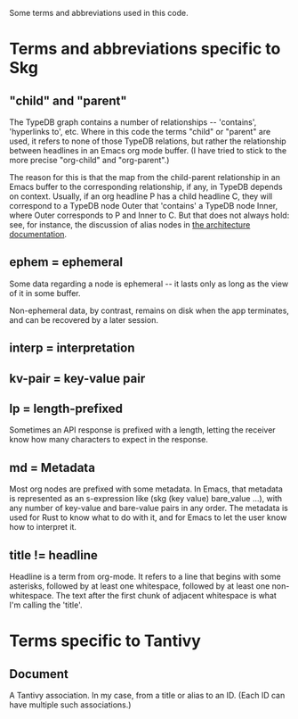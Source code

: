 Some terms and abbreviations used in this code.

# Terms and abbreviations specific to Skg

## "child" and "parent"

The TypeDB graph contains a number of relationships -- 'contains', 'hyperlinks to', etc. Where in this code the terms "child" or "parent" are used, it refers to none of those TypeDB relations, but rather the relationship between headlines in an Emacs org mode buffer. (I have tried to stick to the more precise "org-child" and "org-parent".)

The reason for this is that the map from the child-parent relationship in an Emacs buffer to the corresponding relationship, if any, in TypeDB depends on context. Usually, if an org headline P has a child headline C, they will correspond to a TypeDB node Outer that 'contains' a TypeDB node Inner, where Outer corresponds to P and Inner to C. But that does not always hold: see, for instance, the discussion of alias nodes in [the architecture documentation](coding-advice/architecture.md).

## ephem = ephemeral

Some data regarding a node is ephemeral --
it lasts only as long as the view of it in some buffer.

Non-ephemeral data, by contrast,
remains on disk when the app terminates,
and can be recovered by a later session.

## interp = interpretation

## kv-pair = key-value pair

## lp = length-prefixed

Sometimes an API response is prefixed with a length, letting the receiver know how many characters to expect in the response.

## md = Metadata

Most org nodes are prefixed with some metadata.
In Emacs, that metadata is represented as an s-expression like
(skg (key value) bare_value ...),
with any number of key-value and bare-value pairs in any order.
The metadata is used for Rust to know what to do with it,
and for Emacs to let the user know how to interpret it.

## title != headline

Headline is a term from org-mode. It refers to a line that begins with some asterisks, followed by at least one whitespace, followed by at least one non-whitespace. The text after the first chunk of adjacent whitespace is what I'm calling the 'title'.

# Terms specific to Tantivy

## Document

A Tantivy association. In my case, from a title or alias to an ID.
(Each ID can have multiple such associations.)
